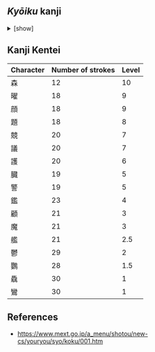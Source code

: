 ## _Kyōiku_ kanji

<details>
<summary>[show]</summary>

| Character | Number of strokes | Grade |
|---|---|---|
| 森 | 12 | 1 |
| 曜 | 18 | 2 |
| 顔 | 18 | 2 |
| 題 | 18 | 3 |
| 競 | 20 | 4 |
| 議 | 20 | 4 |
| 護 | 20 | 5 |
| 臓 | 19 | 6 |
| 警 | 19 | 6 |

</details>

## Kanji Kentei

| Character | Number of strokes | Level |
|---|---|---|
| 森 | 12 | 10 |
| 曜 | 18 | 9 |
| 顔 | 18 | 9 |
| 題 | 18 | 8 |
| 競 | 20 | 7 |
| 議 | 20 | 7 |
| 護 | 20 | 6 |
| 臓 | 19 | 5 |
| 警 | 19 | 5 |
| 鑑 | 23 | 4 |
| 顧 | 21 | 3 |
| 魔 | 21 | 3 |
| 艦 | 21 | 2.5 |
| 鬱 | 29 | 2 |
| 鸚 | 28 | 1.5 |
| 驫 | 30 | 1 |
| 鸞 | 30 | 1 |

## References

* https://www.mext.go.jp/a_menu/shotou/new-cs/youryou/syo/koku/001.htm
